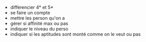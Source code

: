 * différencier 4* et 5*
* se faire un compte
* mettre les person qu'on a
* gérer si affinité max ou pas
* indiquer le niveau du perso
* indiquer si les aptitudes sont monté comme on le veut ou pas
